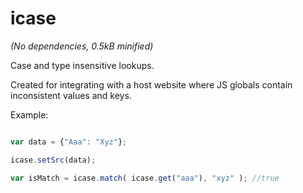 icase
=====

*(No dependencies, 0.5kB minified)*  

Case and type insensitive lookups.  

Created for integrating with a host website where JS globals contain inconsistent values and keys.  


Example:  

```javascript

var data = {"Aaa": "Xyz"};

icase.setSrc(data);

var isMatch = icase.match( icase.get("aaa"), "xyz" ); //true

```